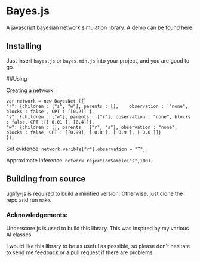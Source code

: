 # Bayes.js

A javascript bayesian network simulation library. A demo can be found [here](http://ahalbert.nfshost.com/projects/demo/index.html).

## Installing

Just insert ```bayes.js``` or ```bayes.min.js``` into your project, and you are good to go. 

##Using

Creating a network: 

    var network = new BayesNet ({`
    "r": {children : ["s", "w"], parents : [],    observation : `"none", blocks : false , CPT : [[0.2]] },    
    "s": {children : ["w"], parents : ["r"], observation : "none", blocks : false, CPT :[[ 0.01 ], [0.4]]},
    "w": {children : [], parents : ["r", "s"], observation : "none", blocks : false, CPT : [[0.99], [ 0.8 ], [ 0.9 ], [ 0.0 ]]}
    });

Set evidence: ```network.varible["r"].observation = "T";```
    
Approximate inference: ```network.rejectionSample("s",100);```

## Building from source

uglify-js is required to build a minified version. Otherwise, just clone the repo and run ```make```. 

### Acknowledgements:

Underscore.js is used to build this library. This was inspired by my various AI classes. 

I would like this library to be as useful as possible, so please don't hesitate to send me feedback or a pull request if there are problems.
